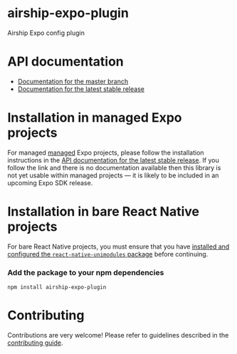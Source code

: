 # airship-expo-plugin

Airship Expo config plugin

# API documentation

- [Documentation for the master branch](https://github.com/expo/expo/blob/master/docs/pages/versions/unversioned/sdk/airship-plugin.md)
- [Documentation for the latest stable release](https://docs.expo.io/versions/latest/sdk/airship-plugin/)

# Installation in managed Expo projects

For managed [managed](https://docs.expo.io/versions/latest/introduction/managed-vs-bare/) Expo projects, please follow the installation instructions in the [API documentation for the latest stable release](#api-documentation). If you follow the link and there is no documentation available then this library is not yet usable within managed projects &mdash; it is likely to be included in an upcoming Expo SDK release.

# Installation in bare React Native projects

For bare React Native projects, you must ensure that you have [installed and configured the `react-native-unimodules` package](https://github.com/expo/expo/tree/master/packages/react-native-unimodules) before continuing.

### Add the package to your npm dependencies

```
npm install airship-expo-plugin
```




# Contributing

Contributions are very welcome! Please refer to guidelines described in the [contributing guide]( https://github.com/expo/expo#contributing).
